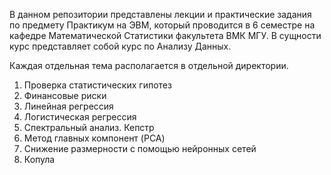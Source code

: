 В данном репозитории представлены лекции и практические задания по предмету Практикум на ЭВМ, который проводится в 6 семестре на кафедре Математической Статистики факультета ВМК МГУ. В сущности курс представляет собой курс по Анализу Данных.

Каждая отдельная тема располагается в отдельной директории.

1. Проверка статистических гипотез
2. Финансовые риски
3. Линейная регрессия
4. Логистическая регрессия
5. Спектральный анализ. Кепстр
6. Метод главных компонент (PCA)
7. Cнижение размерности с помощью нейронных сетей
8. Копула
